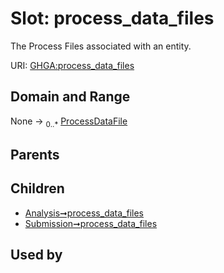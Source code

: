 
# Slot: process_data_files


The Process Files associated with an entity.

URI: [GHGA:process_data_files](https://w3id.org/GHGA/process_data_files)


## Domain and Range

None &#8594;  <sub>0..\*</sub> [ProcessDataFile](ProcessDataFile.md)

## Parents


## Children

 *  [Analysis➞process_data_files](Analysis_process_data_files.md)
 *  [Submission➞process_data_files](Submission_process_data_files.md)

## Used by

